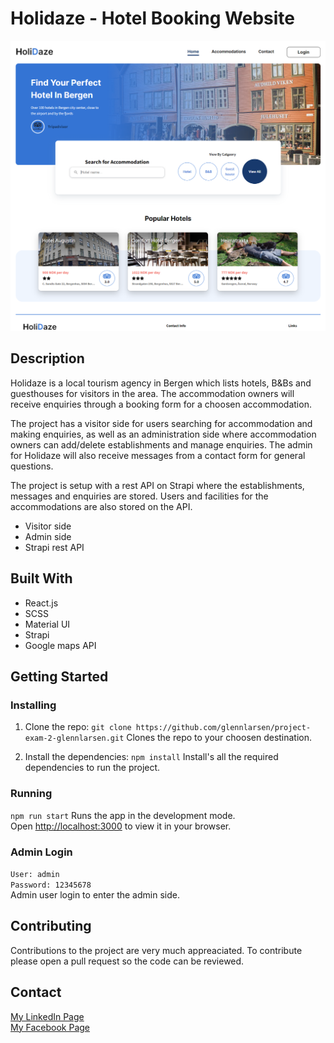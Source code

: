 # Holidaze - Hotel Booking Website
![screenshot](assets/screenshot.png)

## Description
Holidaze is a local tourism agency in Bergen which lists hotels, B&Bs and guesthouses for visitors in the area. The accommodation owners will receive enquiries through a booking form for a choosen accommodation. 

The project has a visitor side for users searching for accommodation and making enquiries, as well as an administration side where accommodation owners can add/delete establishments and manage enquiries. The admin for Holidaze will also receive messages from a contact form for general questions. 

The project is setup with a rest API on Strapi where the establishments, messages and enquiries are stored. Users and facilities for the accommodations are also stored on the API. 

* Visitor side
* Admin side
* Strapi rest API

## Built With
* React.js
* SCSS
* Material UI
* Strapi
* Google maps API

## Getting Started
### Installing
1. Clone the repo:
`git clone https://github.com/glennlarsen/project-exam-2-glennlarsen.git`
Clones the repo to your choosen destination.

2. Install the dependencies:
`npm install`
Install's all the required dependencies to run the project.

### Running
`npm run start`
Runs the app in the development mode.\
Open [http://localhost:3000](http://localhost:3000) to view it in your browser.

### Admin Login
`User: admin`\
`Password: 12345678`\
Admin user login to enter the admin side.

## Contributing
Contributions to the project are very much appreaciated. To contribute please open a pull request so the code can be reviewed.

## Contact
[My LinkedIn Page](https://www.linkedin.com/in/glenn-larsen-288173242/)\
[My Facebook Page](https://www.facebook.com/glenn.larsen.96)

